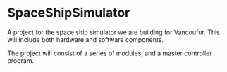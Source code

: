 # SpaceShipSimulator
A project for the space ship simulator we are building for Vancoufur.  This will include both hardware and software components.

The project will consist of a series of modules, and a master controller program.

